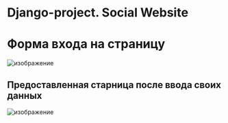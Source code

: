 # Django-project. Social Website

# Форма входа на страницу
![изображение](https://github.com/user-attachments/assets/6b954668-dfec-4241-a510-18d15f6abc2f)

## Предоставленная старница после ввода своих данных
![изображение](https://github.com/user-attachments/assets/76005bd1-9167-49fb-9375-fe87811d7e8c)
